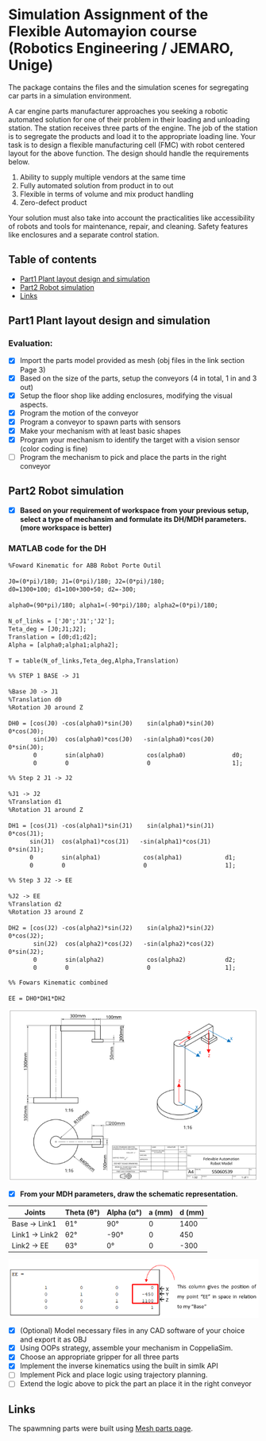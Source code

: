 # Simulation Assignment of the Flexible Automayion course (Robotics Engineering / JEMARO, Unige)
The package contains the files and the simulation scenes for segregating car parts in a simulation environment.

A car engine parts manufacturer approaches you seeking a robotic automated solution for one of their problem in their loading and unloading station. The station receives three parts of the engine. The job of the station is to segregate the products and load it to the appropriate loading line. 
Your task is to design a flexible manufacturing cell (FMC) with robot centered layout for the above function. The design should handle the requirements below.

1. Ability to supply multiple vendors at the same time
2. Fully automated solution from product in to out
3. Flexible in terms of volume and mix product handling
4. Zero-defect product

Your solution must also take into account the practicalities like accessibility of robots and tools for maintenance, repair, and cleaning. Safety features like enclosures and a separate control station.

## Table of contents
* [Part1 Plant layout design and simulation](#part1-plant-layout-design-and-simulation)
* [Part2 Robot simulation](#part2-robot-simulation)
* [Links](#links)

## Part1 Plant layout design and simulation

### Evaluation:

- [x] Import the parts model provided as mesh (obj files in the link section Page 3)
- [x] Based on the size of the parts, setup the conveyors (4 in total, 1 in and 3 out)
- [x] Setup the floor shop like adding enclosures, modifying the visual aspects.
- [x] Program the motion of the conveyor
- [x] Program a conveyor to spawn parts with sensors
- [x] Make your mechanism with at least basic shapes
- [x] Program your mechanism to identify the target with a vision sensor (color coding is fine)
- [ ] Program the mechanism to pick and place the parts in the right conveyor

## Part2 Robot simulation

- [x] **Based on your requirement of workspace from your previous setup, select a type of mechansim and formulate its DH/MDH parameters. (more workspace is better)**

### MATLAB code for the DH
```
%Foward Kinematic for ABB Robot Porte Outil
 
J0=(0*pi)/180; J1=(0*pi)/180; J2=(0*pi)/180;     
d0=1300+100; d1=100+300+50; d2=-300;                                                       
                                                                                                     
alpha0=(90*pi)/180; alpha1=(-90*pi)/180; alpha2=(0*pi)/180; 

N_of_links = ['J0';'J1';'J2'];
Teta_deg = [J0;J1;J2];                       
Translation = [d0;d1;d2];
Alpha = [alpha0;alpha1;alpha2];
 
T = table(N_of_links,Teta_deg,Alpha,Translation)
```
```
%% STEP 1 BASE -> J1
 
%Base J0 -> J1 
%Translation d0
%Rotation J0 around Z
 
DH0 = [cos(J0) -cos(alpha0)*sin(J0)    sin(alpha0)*sin(J0)     0*cos(J0);
       sin(J0)  cos(alpha0)*cos(J0)   -sin(alpha0)*cos(J0)     0*sin(J0);
       0        sin(alpha0)            cos(alpha0)             d0;
       0        0                      0                       1];
 ```
 ```
 %% Step 2 J1 -> J2
 
%J1 -> J2
%Translation d1
%Rotation J1 around Z
 
DH1 = [cos(J1) -cos(alpha1)*sin(J1)    sin(alpha1)*sin(J1)    0*cos(J1);
       sin(J1)  cos(alpha1)*cos(J1)   -sin(alpha1)*cos(J1)    0*sin(J1);
       0        sin(alpha1)            cos(alpha1)            d1;
       0        0                      0                      1];
```
``` 
%% Step 3 J2 -> EE
 
%J2 -> EE
%Translation d2
%Rotation J3 around Z
 
DH2 = [cos(J2) -cos(alpha2)*sin(J2)    sin(alpha2)*sin(J2)   0*cos(J2);
       sin(J2)  cos(alpha2)*cos(J2)   -sin(alpha2)*cos(J2)   0*sin(J2);
       0        sin(alpha2)            cos(alpha2)           d2;
       0        0                      0                     1];
```
``` 
%% Fowars Kinematic combined
 
EE = DH0*DH1*DH2
```
![](scenes/DH_robot.png)

- [x] **From your MDH parameters, draw the schematic representation.** 

| Joints  |  Theta (θ°)  | Alpha (α°)  |  a (mm)|  d (mm)
| ------------------- | ------------------- | ------------------- | ------------------- | ------------------- 
|  Base -> Link1 |  θ1° |   90° |  0 |  1400 
|  Link1 -> Link2 |  θ2° |  -90° |  0 |  450  
|  Link2 -> EE |  θ3° |    0° |  0 |  -300  

![](scenes/DH_collumn.png)

- [x] \(Optional) Model necessary files in any CAD software of your choice and export it as OBJ 
- [x] Using OOPs strategy, assemble your mechanism in CoppeliaSim.
- [x] Choose an appropriate gripper for all three parts 
- [x] Implement the inverse kinematics using the built in simIk API
- [ ] Implement Pick and place logic using trajectory planning. 
- [ ] Extend the logic above to pick the part an place it in the right conveyor

## Links

The spawmning parts were built using [Mesh parts page](https://unigeit.sharepoint.com/:f:/r/sites/FLEXIBLEAUTOMATION2021/Documenti%20condivisi/ModelForSimulationAssignment?csf=1&web=1&e=B9YCQ1).

